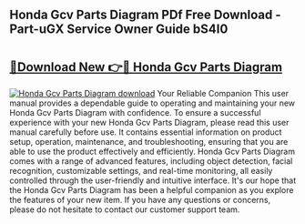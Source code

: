 ## Honda Gcv Parts Diagram PDf Free Download - Part-uGX Service Owner Guide bS4I0

# <h2><a href="http://dfjxzij.blite.top/?on=Honda+Gcv+Parts+Diagram">🔗Download New 👉🔴 Honda Gcv Parts Diagram</a></h2>

[![Honda Gcv Parts Diagram download](https://i.imgur.com/lujVjoI.png)](http://dfjxzij.blite.top/?on=Honda+Gcv+Parts+Diagram)
Your Reliable Companion This user manual provides a dependable guide to operating and maintaining your new Honda Gcv Parts Diagram with confidence. To ensure a successful experience with your new Honda Gcv Parts Diagram, please read this user manual carefully before use. It contains essential information on product setup, operation, maintenance, and troubleshooting, ensuring that you are able to use the product effectively and efficiently. Honda Gcv Parts Diagram comes with a range of advanced features, including object detection, facial recognition, customizable settings, and real-time monitoring, all easily controlled through the user-friendly and intuitive interface. It's our hope that the Honda Gcv Parts Diagram has been a helpful companion as you explore the features of your new item. If you have any questions or concerns, please do not hesitate to contact our customer support team.
